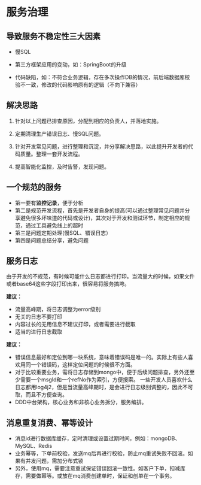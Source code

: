 # 服务治理

## 导致服务不稳定性三大因素

- 慢SQL

- 第三方框架应用的变动，如：SpringBoot的升级

- 代码缺陷，如：不符合业务逻辑，存在多次操作DB的情况，前后端数据库校验不一致，修改的代码影响原有的逻辑（不向下兼容）

  

## 解决思路

1. 针对以上问题已排查原因，分配到相应的负责人，并落地实施。

2. 定期清理生产错误日志、慢SQL问题。

3. 针对开发常见问题，进行整理和沉淀，并分享解决思路，以此提升开发者的代码质量。整理一套开发流程。

4. 提高智能化监控，及时告警，发现问题。

   

## 一个规范的服务  

- 第一要有**监控记录**，便于分析
- 第二是规范开发流程，首先是开发者自身的提高(可以通过整理常见问题并分享避免很多坏味道的代码或设计)，其次对于开发和测试环节，制定相应的规范，通过工具避免线上的超时
- 第三是问题定期处理(慢SQL、错误日志）  
- 第四是问题总结分享，避免问题 



## 服务日志

由于开发的不规范，有时候可能什么日志都进行打印。当流量大的时候，如果文件或者base64这些字段打印出来，很容易将服务搞垮。

**建议：**

- 流量高峰期，将日志调整为error级别
- 无关的日志不要打印
- 内容过长的无用信息不建议打印，或者需要进行截取
- 适当的进行日志截取



**建议：**

- 错误信息最好和定位到哪一块系统，意味着错误码是唯一的。实际上有些人喜欢用同一个错误码，这样定位问题的时候很不方面。
- 对于比较重要业务，需将日志存储到mongo中，便于后续问题排查，另外还至少需要一个msgId和一个refNo作为索引，方便搜索。
  一些开发人员喜欢什么日志都用log4j2，但是当流量高峰期时，是会进行日志级别调整的，因此不可取，而且不方便查询。
- DDD中台架构，核心业务和非核心业务拆分，服务编排。



## 消息重复消费、幂等设计

- 消息id进行数据库缓存，定时清理或设置过期时间，例如：mongoDB、MySQL、Redis
- 业务幂等，下单前校验，发送mq后再进行校验，防止mq重试失败不回滚。如果有并发问题，需加分布式锁
- 另外，使用mq，需要注意重试保证错误回滚一致性。如客户下单，扣减库存，需要做幂等。或放在mq消费创建单时，保证和创单在一个事务。

